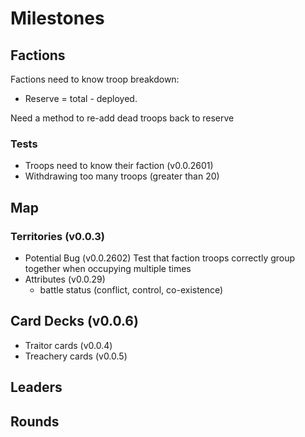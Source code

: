 Milestones
==========

Factions 
---------------
Factions need to know troop breakdown:
  * Reserve = total - deployed.

Need a method to re-add dead troops back to reserve

### Tests
* Troops need to know their faction (v0.0.2601)
* Withdrawing too many troops (greater than 20)

Map 
---
### Territories (v0.0.3)
* Potential Bug (v0.0.2602)
  Test that faction troops correctly group together when occupying multiple times
* Attributes (v0.0.29)
  - battle status (conflict, control, co-existence)

Card Decks (v0.0.6)
----------
* Traitor cards (v0.0.4)
* Treachery cards (v0.0.5)

Leaders
-------

Rounds
------
